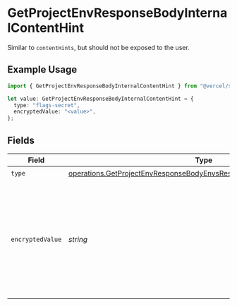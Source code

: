 # GetProjectEnvResponseBodyInternalContentHint

Similar to `contentHints`, but should not be exposed to the user.

## Example Usage

```typescript
import { GetProjectEnvResponseBodyInternalContentHint } from "@vercel/sdk/models/operations";

let value: GetProjectEnvResponseBodyInternalContentHint = {
  type: "flags-secret",
  encryptedValue: "<value>",
};
```

## Fields

| Field                                                                                                                                                            | Type                                                                                                                                                             | Required                                                                                                                                                         | Description                                                                                                                                                      |
| ---------------------------------------------------------------------------------------------------------------------------------------------------------------- | ---------------------------------------------------------------------------------------------------------------------------------------------------------------- | ---------------------------------------------------------------------------------------------------------------------------------------------------------------- | ---------------------------------------------------------------------------------------------------------------------------------------------------------------- |
| `type`                                                                                                                                                           | [operations.GetProjectEnvResponseBodyEnvsResponse200ApplicationJSONType](../../models/operations/getprojectenvresponsebodyenvsresponse200applicationjsontype.md) | :heavy_check_mark:                                                                                                                                               | N/A                                                                                                                                                              |
| `encryptedValue`                                                                                                                                                 | *string*                                                                                                                                                         | :heavy_check_mark:                                                                                                                                               | Contains the `value` of the env variable, encrypted with a special key to make decryption possible in the subscriber Lambda.                                     |